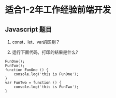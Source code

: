 # 适合1-2年工作经验前端开发
## Javascript 题目

1. const、let、var的区别？
  
  
2. 运行下面代码，打印的结果是什么?
```
FunOne();
FunTwo();
function FunOne () {
    console.log('this is FunOne');
}
var FunTwo = function () {
    console.log('this is FunTwo');
}
```